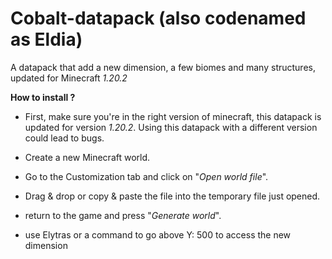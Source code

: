 # Cobalt-datapack (also codenamed as Eldia)
A datapack that add a new dimension, a few biomes and many structures, updated for Minecraft *1.20.2*


**How to install ?**

- First, make sure you're in the right version of minecraft, this datapack is updated for version *1.20.2*. Using this datapack with a different version could lead to bugs.
- Create a new Minecraft world.
- Go to the Customization tab and click on "*Open world file*".
- Drag & drop or copy & paste the file into the temporary file just opened.
- return to the game and press "*Generate world*".

- use Elytras or a command to go above Y: 500 to access the new dimension


